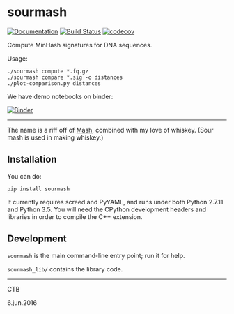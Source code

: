 # sourmash

[![Documentation](https://readthedocs.org/projects/sourmash/badge/?version=latest)](http://sourmash.readthedocs.io/en/latest/)
[![Build Status](https://drone.io/github.com/dib-lab/sourmash/status.png)](https://drone.io/github.com/dib-lab/sourmash/latest)
[![codecov](https://codecov.io/gh/dib-lab/sourmash/branch/master/graph/badge.svg)](https://codecov.io/gh/dib-lab/sourmash)

Compute MinHash signatures for DNA sequences.

Usage:

    ./sourmash compute *.fq.gz
    ./sourmash compare *.sig -o distances
    ./plot-comparison.py distances

We have demo notebooks on binder:

[![Binder](http://mybinder.org/badge.svg)](http://mybinder.org/repo/dib-lab/sourmash)

----

The name is a riff off of [Mash](https://github.com/marbl/Mash), combined with
my love of whiskey.  (Sour mash is used in making whiskey.)

## Installation

You can do:

    pip install sourmash

It currently requires screed and PyYAML, and runs under both Python
2.7.11 and Python 3.5.  You will need the CPython development headers
and libraries in order to compile the C++ extension.

## Development

`sourmash` is the main command-line entry point; run it for help.

`sourmash_lib/` contains the library code.

----

CTB

6.jun.2016
